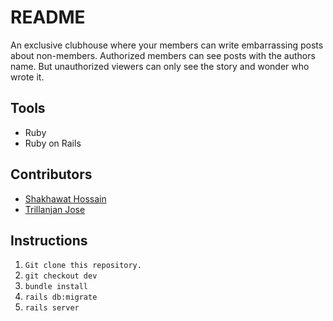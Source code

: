 # README

An exclusive clubhouse where your members can write embarrassing posts about non-members. Authorized members can see posts with the authors name. But unauthorized viewers can only see the story and wonder who wrote it.

## Tools

* Ruby
* Ruby on Rails

## Contributors

* [Shakhawat Hossain](https://github.com/shshamim63)
* [Trillanjan Jose](https://github.com/trillianjose)

## Instructions

1. `Git clone this repository.`
2. `git checkout dev`
3. `bundle install`
4. `rails db:migrate`
5. `rails server`
